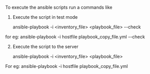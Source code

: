 To execute the ansible scripts run a commands like

1) Execute the script in test mode

   ansible-playbook -i <inventory_file> <playbook_file> --check

for eg:   ansible-playbook -i hostfile playbook_copy_file.yml --check

2) Execute the script to the server

   ansible-playbook -i <inventory_file> <playbook_file>

For eg:   ansible-playbook -i hostfile playbook_copy_file.yml
